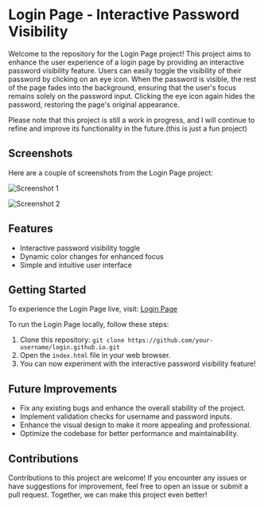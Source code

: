 # Login Page - Interactive Password Visibility

Welcome to the repository for the Login Page project! This project aims to enhance the user experience of a login page by providing an interactive password visibility feature. Users can easily toggle the visibility of their password by clicking on an eye icon. When the password is visible, the rest of the page fades into the background, ensuring that the user's focus remains solely on the password input. Clicking the eye icon again hides the password, restoring the page's original appearance.

Please note that this project is still a work in progress, and I will continue to refine and improve its functionality in the future.(this is just a fun project)

## Screenshots

Here are a couple of screenshots from the Login Page project:

![Screenshot 1](https://github.com/conspirici/login.github.io/raw/main/screenshots/128182792/44fc904d-a92b-40f3-8c76-00063f08a0de.png)

![Screenshot 2](https://github.com/conspirici/login.github.io/raw/main/screenshots/128182792/a7f41099-285e-4eb8-9039-79139fa8f027.png)

## Features

- Interactive password visibility toggle
- Dynamic color changes for enhanced focus
- Simple and intuitive user interface

## Getting Started

To experience the Login Page live, visit: [Login Page](https://conspirici.github.io/login.github.io/)

To run the Login Page locally, follow these steps:

1. Clone this repository: `git clone https://github.com/your-username/login.github.io.git`
2. Open the `index.html` file in your web browser.
3. You can now experiment with the interactive password visibility feature!

## Future Improvements

- Fix any existing bugs and enhance the overall stability of the project.
- Implement validation checks for username and password inputs.
- Enhance the visual design to make it more appealing and professional.
- Optimize the codebase for better performance and maintainability.

## Contributions

Contributions to this project are welcome! If you encounter any issues or have suggestions for improvement, feel free to open an issue or submit a pull request. Together, we can make this project even better!


